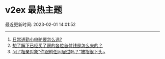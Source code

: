 # v2ex 最热主题

最近更新时间: 2023-02-01 14:01:52

--- 
1. [日常通勤小电驴要怎么选?](https://www.v2ex.com/t/912130) 
2. [想了解下已经买了房的各位首付钱是怎么来的？](https://www.v2ex.com/t/912141) 
3. [问了相亲对象"你跟前任同居过吗？"被指很下头~](https://www.v2ex.com/t/912146) 
